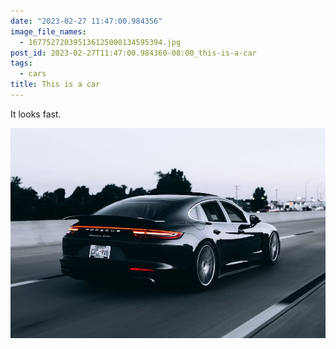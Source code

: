 ```yaml
---
date: "2023-02-27 11:47:00.984356"
image_file_names:
  - 167752720395136125000134595394.jpg
post_id: 2023-02-27T11:47:00.984360-08:00_this-is-a-car
tags:
  - cars
title: This is a car
---
```


It looks fast.

![](images/167752720395136125000134595394.jpg)
